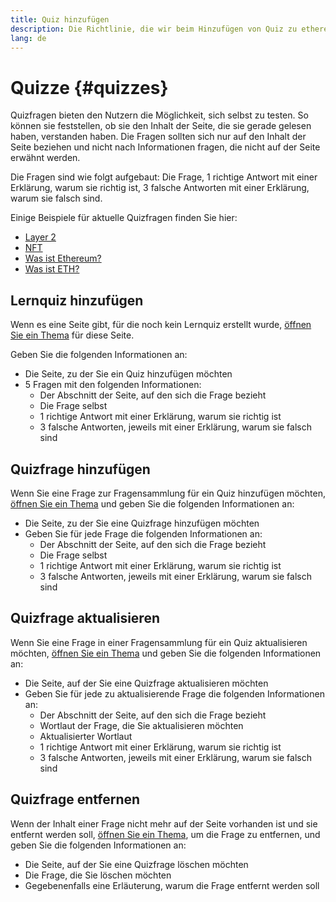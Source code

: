```yaml
---
title: Quiz hinzufügen
description: Die Richtlinie, die wir beim Hinzufügen von Quiz zu ethereum.org anwenden
lang: de
---
```


# Quizze {#quizzes}

Quizfragen bieten den Nutzern die Möglichkeit, sich selbst zu testen. So können sie feststellen, ob sie den Inhalt der Seite, die sie gerade gelesen haben, verstanden haben. Die Fragen sollten sich nur auf den Inhalt der Seite beziehen und nicht nach Informationen fragen, die nicht auf der Seite erwähnt werden.

Die Fragen sind wie folgt aufgebaut: Die Frage, 1 richtige Antwort mit einer Erklärung, warum sie richtig ist, 3 falsche Antworten mit einer Erklärung, warum sie falsch sind.

Einige Beispiele für aktuelle Quizfragen finden Sie hier:

- [Layer 2](/layer-2)
- [NFT](/nft/)
- [Was ist Ethereum?](/what-is-ethereum/)
- [Was ist ETH?](/what-is-ether/)

## Lernquiz hinzufügen

Wenn es eine Seite gibt, für die noch kein Lernquiz erstellt wurde, [öffnen Sie ein Thema](https://github.com/ethereum/ethereum-org-website/issues/new?assignees=&labels=&template=suggest_quiz.yaml) für diese Seite.

Geben Sie die folgenden Informationen an:

- Die Seite, zu der Sie ein Quiz hinzufügen möchten
- 5 Fragen mit den folgenden Informationen:
  - Der Abschnitt der Seite, auf den sich die Frage bezieht
  - Die Frage selbst
  - 1 richtige Antwort mit einer Erklärung, warum sie richtig ist
  - 3 falsche Antworten, jeweils mit einer Erklärung, warum sie falsch sind

## Quizfrage hinzufügen

Wenn Sie eine Frage zur Fragensammlung für ein Quiz hinzufügen möchten, [öffnen Sie ein Thema](https://github.com/ethereum/ethereum-org-website/issues/new?assignees=&labels=&template=suggest_quiz.yaml) und geben Sie die folgenden Informationen an:

- Die Seite, zu der Sie eine Quizfrage hinzufügen möchten
- Geben Sie für jede Frage die folgenden Informationen an:
  - Der Abschnitt der Seite, auf den sich die Frage bezieht
  - Die Frage selbst
  - 1 richtige Antwort mit einer Erklärung, warum sie richtig ist
  - 3 falsche Antworten, jeweils mit einer Erklärung, warum sie falsch sind

## Quizfrage aktualisieren

Wenn Sie eine Frage in einer Fragensammlung für ein Quiz aktualisieren möchten, [öffnen Sie ein Thema](https://github.com/ethereum/ethereum-org-website/issues/new?assignees=&labels=&template=suggest_quiz.yaml) und geben Sie die folgenden Informationen an:

- Die Seite, auf der Sie eine Quizfrage aktualisieren möchten
- Geben Sie für jede zu aktualisierende Frage die folgenden Informationen an:
  - Der Abschnitt der Seite, auf den sich die Frage bezieht
  - Wortlaut der Frage, die Sie aktualisieren möchten
  - Aktualisierter Wortlaut
  - 1 richtige Antwort mit einer Erklärung, warum sie richtig ist
  - 3 falsche Antworten, jeweils mit einer Erklärung, warum sie falsch sind

## Quizfrage entfernen

Wenn der Inhalt einer Frage nicht mehr auf der Seite vorhanden ist und sie entfernt werden soll, [öffnen Sie ein Thema](https://github.com/ethereum/ethereum-org-website/issues/new?assignees=&labels=&template=suggest_quiz.yaml), um die Frage zu entfernen, und geben Sie die folgenden Informationen an:

- Die Seite, auf der Sie eine Quizfrage löschen möchten
- Die Frage, die Sie löschen möchten
- Gegebenenfalls eine Erläuterung, warum die Frage entfernt werden soll
